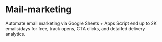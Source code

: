 # Mail-marketing
Automate email marketing via Google Sheets + Apps Script end up to 2K emails/days for free, track opens, CTA clicks, and detailed delivery analytics.
